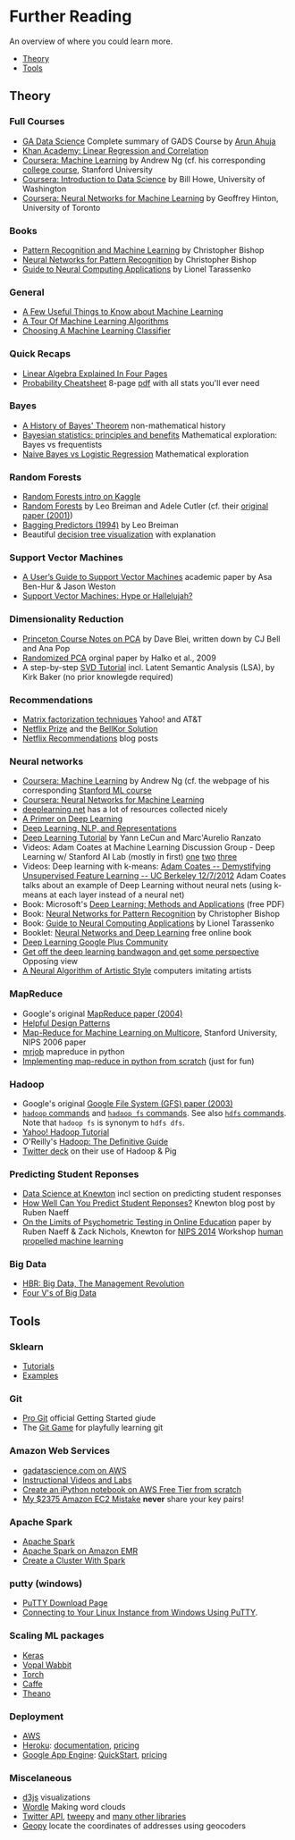 # Further Reading

An overview of where you could learn more.

- [Theory](#theory)
- [Tools](#tools)


## Theory

### Full Courses
- [GA Data Science](http://www.gadatascience.com/) Complete summary of GADS Course by [Arun Ahuja](https://generalassemb.ly/instructors/arun-ahuja/214)
- [Khan Academy: Linear Regression and Correlation](https://www.khanacademy.org/math/probability/regression/regression-correlation)
- [Coursera: Machine Learning](https://www.coursera.org/learn/machine-learning/home/week/1) by Andrew Ng (cf. his corresponding [college course](http://cs229.stanford.edu/), Stanford University
- [Coursera: Introduction to Data Science](https://www.coursera.org/course/datasci) by Bill Howe, University of Washington
- [Coursera: Neural Networks for Machine Learning](https://www.coursera.org/course/neuralnets) by Geoffrey Hinton, University of Toronto


### Books
- [Pattern Recognition and Machine Learning](http://www.amazon.com/Pattern-Recognition-Learning-Information-Statistics/dp/0387310738) by Christopher Bishop
- [Neural Networks for Pattern Recognition](http://www.amazon.com/Networks-Pattern-Recognition-Advanced-Econometrics/dp/0198538642) by Christopher Bishop
- [Guide to Neural Computing Applications](http://www.amazon.com/Neural-Computing-Applications-Hodder-Publication/dp/0340705892) by Lionel Tarassenko


### General
- [A Few Useful Things to Know about Machine Learning](http://www.astro.caltech.edu/~george/ay122/cacm12.pdf)
- [A Tour Of Machine Learning Algorithms](http://machinelearningmastery.com/a-tour-of-machine-learning-algorithms/)
- [Choosing A Machine Learning Classifier](http://blog.echen.me/2011/04/27/choosing-a-machine-learning-classifier/)


### Quick Recaps
- [Linear Algebra Explained In Four Pages](http://cnd.mcgill.ca/~ivan/miniref/linear_algebra_in_4_pages.pdf)
- [Probability Cheatsheet](http://www.wzchen.com/probability-cheatsheet/) 8-page [pdf](http://static1.squarespace.com/static/54bf3241e4b0f0d81bf7ff36/t/550ca811e4b0907feb972414/1426892817877/probability_cheatsheet.pdf) with all stats you'll ever need


### Bayes
- [A History of Bayes' Theorem](http://lesswrong.com/lw/774/a_history_of_bayes_theorem/) non-mathematical history
- [Bayesian statistics: principles and benefits](http://edepot.wur.nl/134085) Mathematical exploration: Bayes vs frequentists
- [Naive Bayes vs Logistic Regression](http://www.cs.cmu.edu/~tom/mlbook/NBayesLogReg.pdf) Mathematical exploration


### Random Forests
- [Random Forests intro on Kaggle](https://www.kaggle.com/c/titanic/details/getting-started-with-random-forests)
- [Random Forests](http://www.stat.berkeley.edu/~breiman/RandomForests/cc_home.htm#overview) by Leo Breiman and Adele Cutler (cf. their [original paper (2001)](https://www.stat.berkeley.edu/~breiman/randomforest2001.pdf))
- [Bagging Predictors (1994)](http://www.stat.berkeley.edu/~breiman/bagging.pdf) by Leo Breiman
- Beautiful [decision tree visualization](http://www.r2d3.us/visual-intro-to-machine-learning-part-1/) with explanation


### Support Vector Machines
- [A User’s Guide to Support Vector Machines](http://pyml.sourceforge.net/doc/howto.pdf) academic paper by Asa Ben-Hur & Jason Weston
- [Support Vector Machines: Hype or Hallelujah?](http://www.sigkdd.org/sites/default/files/issues/2-2-2000-12/bennett.pdf)


### Dimensionality Reduction
- [Princeton Course Notes on PCA](http://www.cs.princeton.edu/courses/archive/spr08/cos424/scribe_notes/0424.pdf) by Dave Blei, written down by CJ Bell and Ana Pop
- [Randomized PCA](http://arxiv.org/pdf/0909.4061v2.pdf) orginal paper by Halko et al., 2009
- A step-by-step [SVD Tutorial](https://www.ling.ohio-state.edu/~kbaker/pubs/Singular_Value_Decomposition_Tutorial.pdf) incl. Latent Semantic Analysis (LSA), by Kirk Baker (no prior knowlegde required)


### Recommendations
- [Matrix factorization techniques](http://www2.research.att.com/~volinsky/papers/ieeecomputer.pdf) Yahoo! and AT&T
- [Netflix Prize](http://www.netflixprize.com/) and the [BellKor Solution](http://www.netflixprize.com/assets/GrandPrize2009_BPC_BellKor.pdf)
- [Netflix Recommendations](http://techblog.netflix.com/2012/04/netflix-recommendations-beyond-5-stars.html) blog posts


### Neural networks
- [Coursera: Machine Learning](https://www.coursera.org/learn/machine-learning/home/week/1) by Andrew Ng (cf. the webpage of his corresponding [Stanford ML course](http://cs229.stanford.edu/)
- [Coursera: Neural Networks for Machine Learning](https://www.coursera.org/course/neuralnets)
- [deeplearning.net](http://deeplearning.net/) has a lot of resources collected nicely
- [A Primer on Deep Learning](http://www.datarobot.com/blog/a-primer-on-deep-learning/)
- [Deep Learning, NLP, and Representations](http://colah.github.io/posts/2014-07-NLP-RNNs-Representations/)
- [Deep Learning Tutorial](http://techtalks.tv/talks/deep-learning/58122/) by Yann LeCun and Marc'Aurelio Ranzato
- Videos: Adam Coates at Machine Learning Discussion Group - Deep Learning w/ Stanford AI Lab (mostly in first) [one](https://www.youtube.com/watch?v=2QJi0ArLq7s) [two](https://www.youtube.com/watch?v=HRk-GHmNrZo#t=484) [three](https://www.youtube.com/watch?v=Qx27IAEVQ9Q)
- Videos: Deep learning with k-means: [Adam Coates -- Demystifying Unsupervised Feature Learning -- UC Berkeley 12/7/2012](https://www.youtube.com/watch?v=wZfVBwOO0-k) Adam Coates talks about an example of Deep Learning without neural nets (using k-means at each layer instead of a neural net)
- Book: Microsoft's [Deep Learning: Methods and Applications](http://research.microsoft.com/pubs/209355/NOW-Book-Revised-Feb2014-online.pdf) (free PDF)
- Book: [Neural Networks for Pattern Recognition](http://www.amazon.com/Networks-Pattern-Recognition-Advanced-Econometrics/dp/0198538642) by Christopher Bishop
- Book: [Guide to Neural Computing Applications](http://www.amazon.com/Neural-Computing-Applications-Hodder-Publication/dp/0340705892) by Lionel Tarassenko
- Booklet: [Neural Networks and Deep Learning](http://neuralnetworksanddeeplearning.com/) free online book
- [Deep Learning Google Plus Community](https://plus.google.com/communities/112866381580457264725)
- [Get off the deep learning bandwagon and get some perspective](http://www.pyimagesearch.com/2014/06/09/get-deep-learning-bandwagon-get-perspective/) Opposing view
- [A Neural Algorithm of Artistic Style](http://arxiv.org/pdf/1508.06576v1.pdf) computers imitating artists


### MapReduce
- Google's original [MapReduce paper (2004)](http://research.google.com/archive/mapreduce.html)
- [Helpful Design Patterns](http://highlyscalable.wordpress.com/2012/02/01/mapreduce-patterns/)
- [Map-Reduce for Machine Learning on Multicore](http://ai.stanford.edu/~ang/papers/nips06-mapreducemulticore.pdf), Stanford University, NIPS 2006 paper
- [mrjob](https://pythonhosted.org/mrjob/) mapreduce in python
- [Implementing map-reduce in python from scratch](http://www.michael-noll.com/tutorials/writing-an-hadoop-mapreduce-program-in-python/) (just for fun)


### Hadoop
- Google's original [Google File System (GFS) paper (2003)](http://research.google.com/archive/gfs.html)
- [`hadoop` commands](http://hadoop.apache.org/docs/current/hadoop-project-dist/hadoop-common/CommandsManual.html) and [`hadoop fs` commands](http://hadoop.apache.org/docs/current/hadoop-project-dist/hadoop-common/FileSystemShell.html). See also [`hdfs` commands](http://hadoop.apache.org/docs/current/hadoop-project-dist/hadoop-hdfs/HDFSCommands.html). Note that `hadoop fs` is synonym to `hdfs dfs`.
- [Yahoo! Hadoop Tutorial](https://developer.yahoo.com/hadoop/tutorial/)
- O'Reilly's [Hadoop: The Definitive Guide](http://www.amazon.com/Hadoop-Definitive-Guide-Tom-White/dp/1449311520)
- [Twitter deck](http://www.slideshare.net/kevinweil/hadoop-pig-and-twitter-nosql-east-2009) on their use of Hadoop & Pig


### Predicting Student Reponses
- [Data Science at Knewton](./misc/data_science_at_knewton.pdf) incl section on predicting student responses
- [How Well Can You Predict Student Reponses?](http://tech.knewton.com/blog/2015/01/well-can-predict-student-responses/) Knewton blog post by Ruben Naeff
- [On the Limits of Psychometric Testing in Online Education](http://dsp.rice.edu/sites/dsp.rice.edu/files/Paper3.pdf) paper by Ruben Naeff & Zack Nichols, Knewton for [NIPS 2014](https://nips.cc/Conferences/2014/) Workshop [human propelled machine learning](http://dsp.rice.edu/HumanPropelledML_NIPS2014)


### Big Data
- [HBR: Big Data, The Management Revolution](hbr.org/2012/10/big-data-the-management-revolution)
- [Four V's of Big Data](http://www.ibmbigdatahub.com/infographic/four-vs-big-data)


## Tools

### Sklearn
- [Tutorials](http://scikit-learn.org/stable/tutorial)
- [Examples](http://scikit-learn.org/stable/auto_examples/)


### Git
- [Pro Git](https://git-scm.com/book/en/v2/Getting-Started-About-Version-Control) official Getting Started giude
- The [Git Game](http://pcottle.github.io/learnGitBranching/) for playfully learning git


### Amazon Web Services
- [gadatascience.com on AWS](http://www.gadatascience.com/scaling/aws.html)
- [Instructional Videos and Labs](https://aws.amazon.com/training/intro_series/)
- [Create an iPython notebook on AWS Free Tier from scratch](https://gist.github.com/iamatypeofwalrus/5183133)
- [My $2375 Amazon EC2 Mistake](http://www.devfactor.net/2014/12/30/2375-amazon-mistake/) **never** share your key pairs!


### Apache Spark
- [Apache Spark](https://spark.incubator.apache.org/)
- [Apache Spark on Amazon EMR](http://aws.amazon.com/elasticmapreduce/details/spark/)
- [Create a Cluster With Spark](https://docs.aws.amazon.com/ElasticMapReduce/latest/ReleaseGuide/emr-spark-launch.html)


### putty (windows)
- [PuTTY Download Page](http://www.chiark.greenend.org.uk/~sgtatham/putty/download.html)
- [Connecting to Your Linux Instance from Windows Using PuTTY](https://docs.aws.amazon.com/AWSEC2/latest/UserGuide/putty.html?console_help=true).


### Scaling ML packages
- [Keras](https://github.com/fchollet/keras)
- [Vopal Wabbit](https://github.com/JohnLangford/vowpal_wabbit/wiki)
- [Torch](http://torch.ch/)
- [Caffe](http://caffe.berkeleyvision.org/)
- [Theano](http://deeplearning.net/software/theano/)


### Deployment
- [AWS](http://aws.amazon.com/)
- [Heroku](https://www.heroku.com/): [documentation](https://devcenter.heroku.com/), [pricing](https://www.heroku.com/pricing)
- [Google App Engine](https://cloud.google.com/appengine/docs): [QuickStart](https://console.developers.google.com/start/appengine?_ga=1.122819723.1239468866.1437719682), [pricing](https://cloud.google.com/appengine/pricing)


### Miscelaneous
- [d3js](http://d3js.org/) visualizations
- [Wordle](http://www.wordle.net/) Making word clouds
- [Twitter API](https://pypi.python.org/pypi/twitter), [tweepy](http://www.tweepy.org/) and [many other libraries](https://dev.twitter.com/overview/api/twitter-libraries)
- [Geopy](https://pypi.python.org/pypi/geopy) locate the coordinates of addresses using geocoders



